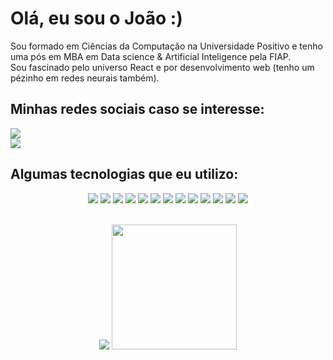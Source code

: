 <strong>
    <h1 align="left">Olá, eu sou o João :)</h1>
</strong>
<span align="left">
    Sou formado em Ciências da Computação na Universidade Positivo e tenho uma pós em MBA em Data science & Artificial Inteligence pela FIAP.
</span>
<br />
<span align="left">
    Sou fascinado pelo universo React e por desenvolvimento web (tenho um pézinho em redes neurais também).
</span>

<h2 align="left">
    Minhas redes sociais caso se interesse:
</h2>

<div align="left">
<a href="https://www.linkedin.com/in/jo%C3%A3o-pedro-soares-piovesan-724235191/">
<img src="https://img.shields.io/badge/LinkedIn-0077B5?style=for-the-badge&logo=linkedin&logoColor=white"/>
</a>

<br/>

<a href="mailto:verdantxd@gmail.com">
<img src="https://img.shields.io/badge/Gmail-D14836?style=for-the-badge&logo=gmail&logoColor=white"/>
</a>

<br/>
<h2 align="left">
    Algumas tecnologias que eu utilizo:
</h2>

<div align="center">

![](https://img.shields.io/badge/-Python-informational?style=for-the-badge&logo=python&color=000000)
![](https://img.shields.io/badge/next.js-000000?style=for-the-badge&logo=nextdotjs&logoColor=white)
![](https://img.shields.io/badge/TypeScript-000000?style=for-the-badge&logo=typescript&logoColor=white&logoColor=007ACC)
![](https://img.shields.io/badge/React-000000?style=for-the-badge&logo=react&logoColor=61DAFB)
![](https://img.shields.io/badge/React_Native-000000?style=for-the-badge&logo=react&logoColor=007ACC)
![](https://img.shields.io/badge/Expo-000000?style=for-the-badge&logo=expo&logoColor=white)
![](https://img.shields.io/badge/Node.js-000000?style=for-the-badge&logo=nodedotjs&logoColor=339933)
![](https://img.shields.io/badge/TailwindCSS-000000?style=for-the-badge&logo=tailwindcss&logoColor=007ACC)
![](https://img.shields.io/badge/ChakraUI-000000?style=for-the-badge&logo=chakraui&logoColor=007ACC)
![](https://img.shields.io/badge/-MongoDB-informational?style=for-the-badge&logo=MongoDB&mongodbColor=white&color=000000)
![](https://img.shields.io/badge/prisma-000000?style=for-the-badge&logo=prisma&logoColor=white)
![](https://img.shields.io/badge/-JavaScript-informational?style=for-the-badge&logo=JavaScript&color=000000)
![](https://img.shields.io/badge/ViteJS-000000?style=for-the-badge&logo=vite&logoColor=007ACC)
</div>

<br />

<div align="center">
    <img src="https://github-readme-streak-stats.herokuapp.com/?user=Verdant31&theme=tokyonight"/>
    <img height="200em" src="https://github-readme-stats.vercel.app/api?username=Verdant31&show_icons=true&theme=tokyonight&include_all_commits=true&count_private=true"/>
</div>

